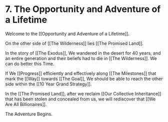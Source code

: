 # 7. The Opportunity and Adventure of a Lifetime

Welcome to the [[Opportunity and Adventure of a Lifetime]]. 

On the other side of [[The Wilderness]] lies [[The Promised Land]].  

In the story of [[The Exodus]], We wandered in the desert for 40 years, and an entire generation and their beliefs had to die in [[The Wilderness]]. We can do better this Time. 

If We [[Progress]] efficiently and effectively along  [[The Milestones]] that mark the [[Way]] towards [[The Goal]], We should be able to reach the other side within the [[10 Year Grand Strategy]].  

In the [[The Promised Land]], after we reclaim [[Our Collective Inheritance]] that has been stolen and concealed from us, we will rediscover that [[We Are All Billionaires]]. 

The Adventure Begins. 
